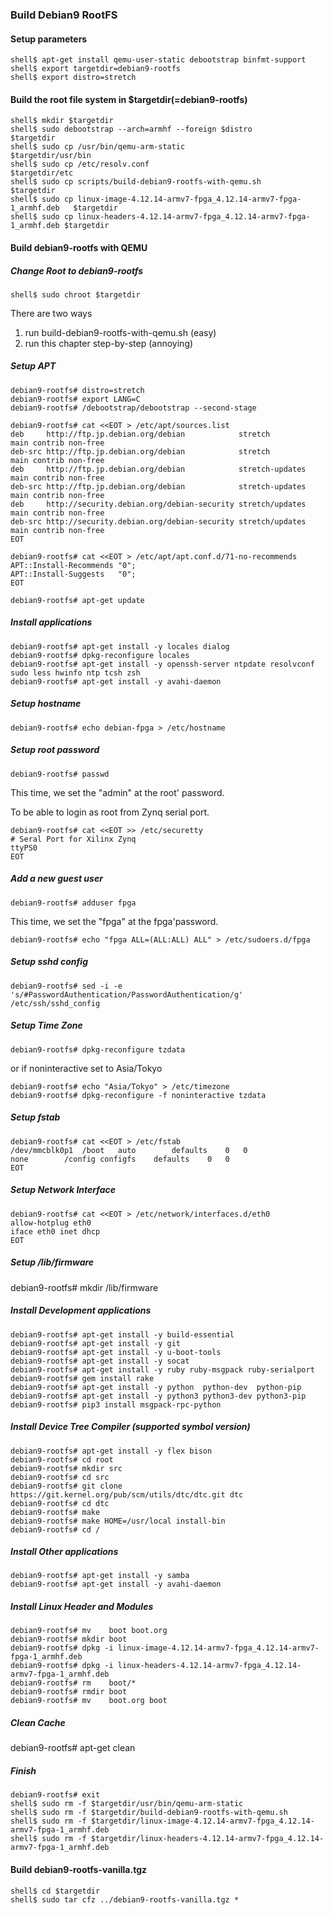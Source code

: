 ### Build Debian9 RootFS

#### Setup parameters 

```
shell$ apt-get install qemu-user-static debootstrap binfmt-support
shell$ export targetdir=debian9-rootfs
shell$ export distro=stretch
```

#### Build the root file system in $targetdir(=debian9-rootfs)

```
shell$ mkdir $targetdir
shell$ sudo debootstrap --arch=armhf --foreign $distro                         $targetdir
shell$ sudo cp /usr/bin/qemu-arm-static                                        $targetdir/usr/bin
shell$ sudo cp /etc/resolv.conf                                                $targetdir/etc
shell$ sudo cp scripts/build-debian9-rootfs-with-qemu.sh                       $targetdir
shell$ sudo cp linux-image-4.12.14-armv7-fpga_4.12.14-armv7-fpga-1_armhf.deb   $targetdir
shell$ sudo cp linux-headers-4.12.14-armv7-fpga_4.12.14-armv7-fpga-1_armhf.deb $targetdir
````

#### Build debian9-rootfs with QEMU

##### Change Root to debian9-rootfs

```
shell$ sudo chroot $targetdir
```

There are two ways

1. run build-debian9-rootfs-with-qemu.sh (easy)
2. run this chapter step-by-step (annoying)

##### Setup APT

````
debian9-rootfs# distro=stretch
debian9-rootfs# export LANG=C
debian9-rootfs# /debootstrap/debootstrap --second-stage
````

```
debian9-rootfs# cat <<EOT > /etc/apt/sources.list
deb     http://ftp.jp.debian.org/debian            stretch         main contrib non-free
deb-src http://ftp.jp.debian.org/debian            stretch         main contrib non-free
deb     http://ftp.jp.debian.org/debian            stretch-updates main contrib non-free
deb-src http://ftp.jp.debian.org/debian            stretch-updates main contrib non-free
deb     http://security.debian.org/debian-security stretch/updates main contrib non-free
deb-src http://security.debian.org/debian-security stretch/updates main contrib non-free
EOT
```

```
debian9-rootfs# cat <<EOT > /etc/apt/apt.conf.d/71-no-recommends
APT::Install-Recommends "0";
APT::Install-Suggests   "0";
EOT
```

```
debian9-rootfs# apt-get update
```

##### Install applications

```
debian9-rootfs# apt-get install -y locales dialog
debian9-rootfs# dpkg-reconfigure locales
debian9-rootfs# apt-get install -y openssh-server ntpdate resolvconf sudo less hwinfo ntp tcsh zsh
debian9-rootfs# apt-get install -y avahi-daemon
```

##### Setup hostname

```
debian9-rootfs# echo debian-fpga > /etc/hostname
```

##### Setup root password

```
debian9-rootfs# passwd
```

This time, we set the "admin" at the root' password.

To be able to login as root from Zynq serial port.

```
debian9-rootfs# cat <<EOT >> /etc/securetty
# Seral Port for Xilinx Zynq
ttyPS0
EOT
```

##### Add a new guest user

```
debian9-rootfs# adduser fpga
```

This time, we set the "fpga" at the fpga'password.

```
debian9-rootfs# echo "fpga ALL=(ALL:ALL) ALL" > /etc/sudoers.d/fpga
```

##### Setup sshd config

```
debian9-rootfs# sed -i -e 's/#PasswordAuthentication/PasswordAuthentication/g' /etc/ssh/sshd_config
```

##### Setup Time Zone

```
debian9-rootfs# dpkg-reconfigure tzdata
```

or if noninteractive set to Asia/Tokyo

```
debian9-rootfs# echo "Asia/Tokyo" > /etc/timezone
debian9-rootfs# dpkg-reconfigure -f noninteractive tzdata
```


##### Setup fstab

```
debian9-rootfs# cat <<EOT > /etc/fstab
/dev/mmcblk0p1	/boot	auto		defaults	0	0
none		/config	configfs	defaults	0	0
EOT
````

##### Setup Network Interface

```
debian9-rootfs# cat <<EOT > /etc/network/interfaces.d/eth0
allow-hotplug eth0
iface eth0 inet dhcp
EOT
````

##### Setup /lib/firmware

debian9-rootfs# mkdir /lib/firmware

##### Install Development applications

```
debian9-rootfs# apt-get install -y build-essential
debian9-rootfs# apt-get install -y git
debian9-rootfs# apt-get install -y u-boot-tools
debian9-rootfs# apt-get install -y socat
debian9-rootfs# apt-get install -y ruby ruby-msgpack ruby-serialport
debian9-rootfs# gem install rake
debian9-rootfs# apt-get install -y python  python-dev  python-pip
debian9-rootfs# apt-get install -y python3 python3-dev python3-pip
debian9-rootfs# pip3 install msgpack-rpc-python
```

##### Install Device Tree Compiler (supported symbol version)

```
debian9-rootfs# apt-get install -y flex bison
debian9-rootfs# cd root
debian9-rootfs# mkdir src
debian9-rootfs# cd src
debian9-rootfs# git clone https://git.kernel.org/pub/scm/utils/dtc/dtc.git dtc
debian9-rootfs# cd dtc
debian9-rootfs# make
debian9-rootfs# make HOME=/usr/local install-bin
debian9-rootfs# cd /
```

##### Install Other applications

```
debian9-rootfs# apt-get install -y samba
debian9-rootfs# apt-get install -y avahi-daemon
```

##### Install Linux Header and Modules

```
debian9-rootfs# mv    boot boot.org
debian9-rootfs# mkdir boot
debian9-rootfs# dpkg -i linux-image-4.12.14-armv7-fpga_4.12.14-armv7-fpga-1_armhf.deb
debian9-rootfs# dpkg -i linux-headers-4.12.14-armv7-fpga_4.12.14-armv7-fpga-1_armhf.deb
debian9-rootfs# rm    boot/*
debian9-rootfs# rmdir boot
debian9-rootfs# mv    boot.org boot
```

##### Clean Cache

debian9-rootfs# apt-get clean

##### Finish

```
debian9-rootfs# exit
shell$ sudo rm -f $targetdir/usr/bin/qemu-arm-static
shell$ sudo rm -f $targetdir/build-debian9-rootfs-with-qemu.sh
shell$ sudo rm -f $targetdir/linux-image-4.12.14-armv7-fpga_4.12.14-armv7-fpga-1_armhf.deb
shell$ sudo rm -f $targetdir/linux-headers-4.12.14-armv7-fpga_4.12.14-armv7-fpga-1_armhf.deb
```

#### Build debian9-rootfs-vanilla.tgz

```
shell$ cd $targetdir
shell$ sudo tar cfz ../debian9-rootfs-vanilla.tgz *
```

